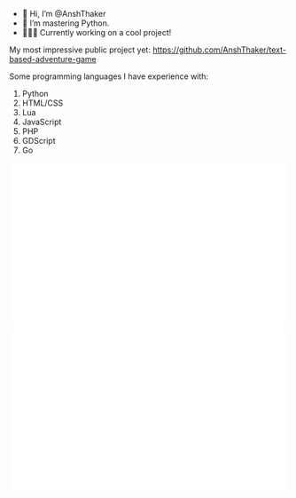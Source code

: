 - 👋 Hi, I’m @AnshThaker
- 🐍 I’m mastering Python.
- 👨🏾‍💻 Currently working on a cool project!

My most impressive public project yet: https://github.com/AnshThaker/text-based-adventure-game

Some programming languages I have experience with:
1. Python
2. HTML/CSS
3. Lua
4. JavaScript
5. PHP
6. GDScript
7. Go

![](https://raw.githubusercontent.com/AnshThaker/github-stats/master/generated/overview.svg#gh-dark-mode-only)
![](https://raw.githubusercontent.com/AnshThaker/github-stats/master/generated/languages.svg#gh-dark-mode-only)

<!---
AnshThaker/AnshThaker is a ✨ special ✨ repository because its `README.md` (this file) appears on your GitHub profile.
You can click the Preview link to take a look at your changes.
--->
